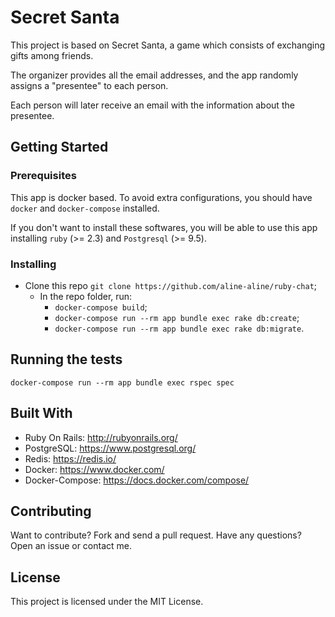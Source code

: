 # Secret Santa

This project is based on Secret Santa, a game which consists of exchanging gifts among friends.

The organizer provides all the email addresses, and the app randomly assigns a "presentee" to each person.

Each person will later receive an email with the information about the presentee.
## Getting Started
### Prerequisites

This app is docker based. To avoid extra configurations, you should have `docker` and `docker-compose` installed. 

If you don't want to install these softwares, you will be able to use this app installing `ruby` (>= 2.3) and `Postgresql` (>= 9.5).
### Installing

* Clone this repo `git clone https://github.com/aline-aline/ruby-chat`;
  * In the repo folder, run: 
    * `docker-compose build`;
    * `docker-compose run --rm app bundle exec rake db:create`;
    * `docker-compose run --rm app bundle exec rake db:migrate`.
## Running the tests

```
docker-compose run --rm app bundle exec rspec spec
```
## Built With

* Ruby On Rails: http://rubyonrails.org/
* PostgreSQL: https://www.postgresql.org/
* Redis: https://redis.io/
* Docker: https://www.docker.com/
* Docker-Compose: https://docs.docker.com/compose/

## Contributing

Want to contribute? Fork and send a pull request. Have any questions? Open an issue or contact me.
## License

This project is licensed under the MIT License.

